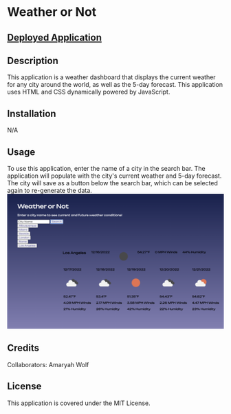 # Weather or Not

## [Deployed Application](https://amaryahwolf.github.io/weather-dashboard/)

## Description
This application is a weather dashboard that displays the current weather for any city around the world, as well as the 5-day forecast. This application uses HTML and CSS dynamically powered by JavaScript.

## Installation
N/A

## Usage
To use this application, enter the name of a city in the search bar. The application will populate with the city's current weather and 5-day forecast. The city will save as a button below the search bar, which can be selected again to re-generate the data.
![Screenshot of Application](./assets/weather-dashboard-screenshot.png)

## Credits
Collaborators: Amaryah Wolf

## License
This application is covered under the MIT License.